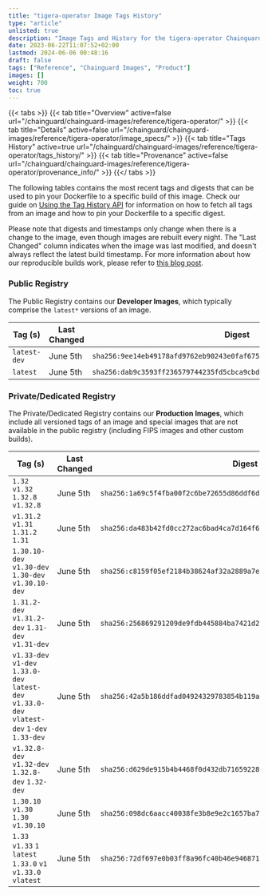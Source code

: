 ```yaml
---
title: "tigera-operator Image Tags History"
type: "article"
unlisted: true
description: "Image Tags and History for the tigera-operator Chainguard Image"
date: 2023-06-22T11:07:52+02:00
lastmod: 2024-06-06 00:48:16
draft: false
tags: ["Reference", "Chainguard Images", "Product"]
images: []
weight: 700
toc: true
---
```


{{< tabs >}}
{{< tab title="Overview" active=false url="/chainguard/chainguard-images/reference/tigera-operator/" >}}
{{< tab title="Details" active=false url="/chainguard/chainguard-images/reference/tigera-operator/image_specs/" >}}
{{< tab title="Tags History" active=true url="/chainguard/chainguard-images/reference/tigera-operator/tags_history/" >}}
{{< tab title="Provenance" active=false url="/chainguard/chainguard-images/reference/tigera-operator/provenance_info/" >}}
{{</ tabs >}}

The following tables contains the most recent tags and digests that can be used to pin your Dockerfile to a specific build of this image. Check our guide on [Using the Tag History API](/chainguard/chainguard-images/using-the-tag-history-api/) for information on how to fetch all tags from an image and how to pin your Dockerfile to a specific digest.

Please note that digests and timestamps only change when there is a change to the image, even though images are rebuilt every night. The "Last Changed" column indicates when the image was last modified, and doesn't always reflect the latest build timestamp. For more information about how our reproducible builds work, please refer to [this blog post](https://www.chainguard.dev/unchained/reproducing-chainguards-reproducible-image-builds).

### Public Registry
The Public Registry contains our **Developer Images**, which typically comprise the `latest*` versions of an image.

| Tag (s)       | Last Changed | Digest                                                                    |
|---------------|--------------|---------------------------------------------------------------------------|
|  `latest-dev` | June 5th     | `sha256:9ee14eb49178afd9762eb90243e0faf675935c581c3c8ee1f65dce70f154db55` |
|  `latest`     | June 5th     | `sha256:dab9c3593ff236579744235fd5cbca9cbd87934e0481524d9c21a7ea025273b5` |


### Private/Dedicated Registry
The Private/Dedicated Registry contains our **Production Images**, which include all versioned tags of an image and special images that are not available in the public registry (including FIPS images and other custom builds).

| Tag (s)                                                                                        | Last Changed | Digest                                                                    |
|------------------------------------------------------------------------------------------------|--------------|---------------------------------------------------------------------------|
|  `1.32` `v1.32` `1.32.8` `v1.32.8`                                                             | June 5th     | `sha256:1a69c5f4fba00f2c6be72655d86ddf6d26543cf32cec02976f37079b21a30d8c` |
|  `v1.31.2` `v1.31` `1.31.2` `1.31`                                                             | June 5th     | `sha256:da483b42fd0cc272ac6bad4ca7d164f615355a0223adf9c5f5462c8e66d0a492` |
|  `1.30.10-dev` `v1.30-dev` `1.30-dev` `v1.30.10-dev`                                           | June 5th     | `sha256:c8159f05ef2184b38624af32a2889a7edefeea1c3b310100267d8283d38ea264` |
|  `1.31.2-dev` `v1.31.2-dev` `1.31-dev` `v1.31-dev`                                             | June 5th     | `sha256:256869291209de9fdb445884ba7421d23ff9ee0e5f05fec70a028b878f028a66` |
|  `v1.33-dev` `v1-dev` `1.33.0-dev` `latest-dev` `v1.33.0-dev` `vlatest-dev` `1-dev` `1.33-dev` | June 5th     | `sha256:42a5b186ddfad04924329783854b119addb5f95326580039e366ebcb876c7f41` |
|  `v1.32.8-dev` `v1.32-dev` `1.32.8-dev` `1.32-dev`                                             | June 5th     | `sha256:d629de915b4b4468f0d432db71659228f09e65ac0a607abd8fe6c4d0f0c82dc7` |
|  `1.30.10` `v1.30` `1.30` `v1.30.10`                                                           | June 5th     | `sha256:098dc6aacc40038fe3b8e9e2c1657ba78de14d8d137e94ac5959529702fbb23f` |
|  `1.33` `v1.33` `1` `latest` `1.33.0` `v1` `v1.33.0` `vlatest`                                 | June 5th     | `sha256:72df697e0b03ff8a96fc40b46e946871e35a5f0ea8ee31e3275d6d2e9afe44ed` |

